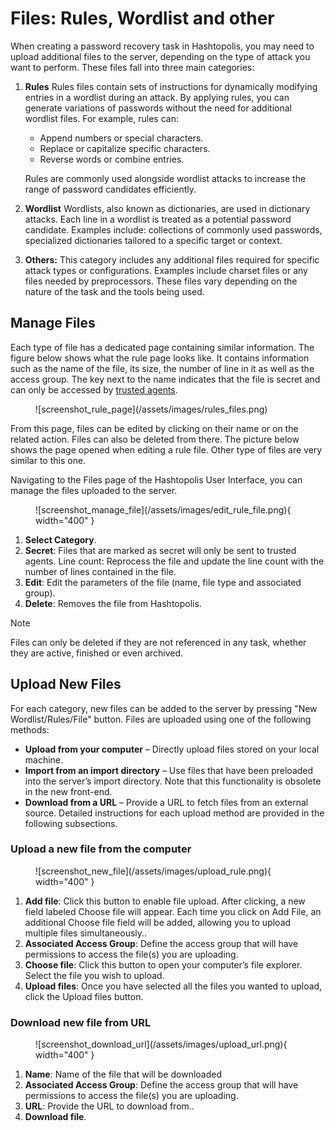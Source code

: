# Files: Rules, Wordlist and other
When creating a password recovery task in Hashtopolis, you may need to upload additional files to the server, depending on the type of attack you want to perform. These files fall into three main categories:

1. **Rules**
    Rules files contain sets of instructions for dynamically modifying entries in a wordlist during an attack. By applying rules, you can generate variations of passwords without the need for additional wordlist files. For example, rules can:

    - Append numbers or special characters.
    - Replace or capitalize specific characters.
    - Reverse words or combine entries.

    Rules are commonly used alongside wordlist attacks to increase the range of password candidates efficiently.

2. **Wordlist**
    Wordlists, also known as dictionaries, are used in dictionary attacks. Each line in a wordlist is treated as a potential password candidate. Examples include: collections of commonly used passwords, specialized dictionaries tailored to a specific target or context.

3. **Others:** 
    This category includes any additional files required for specific attack types or configurations. Examples include charset files or any files needed by preprocessors. These files vary depending on the nature of the task and the tools being used.

## Manage Files

Each type of file has a dedicated page containing similar information. The figure below shows what the rule page looks like. It contains information such as the name of the file, its size, the number of line in it as well as the access group. The key next to the name indicates that the file is secret and can only be accessed by [trusted agents](./agents.md#agent-overview).

<figure markdown="span">
    ![screenshot_rule_page](/assets/images/rules_files.png)
</figure>


From this page, files can be edited by clicking on their name or on the related action. Files can also be deleted from there. The picture below shows the page opened when editing a rule file. Other type of files are very similar to this one. 

Navigating to the Files page of the Hashtopolis User Interface, you can manage the files uploaded to the server.

<figure markdown="span">
    ![screenshot_manage_file](/assets/images/edit_rule_file.png){ width="400" }
</figure>

1. **Select Category**.
2. **Secret**: Files that are marked as secret will only be sent to trusted agents.
Line count: Reprocess the file and update the line count with the number of lines contained in the file.
3. **Edit**: Edit the parameters of the file (name, file type and associated group).
4. **Delete**: Removes the file from Hashtopolis.

> [!NOTE]
> Files can only be deleted if they are not referenced in any task, whether they are active, finished or even archived. 

## Upload New Files

For each category, new files can be added to the server by pressing "New Wordlist/Rules/File" button. Files are uploaded using one of the following methods:

- **Upload from your computer** – Directly upload files stored on your local machine.
- **Import from an import directory** – Use files that have been preloaded into the server’s import directory. Note that this functionality is obsolete in the new front-end.
- **Download from a URL** – Provide a URL to fetch files from an external source.
Detailed instructions for each upload method are provided in the following subsections.

### Upload a new file from the computer

<figure markdown="span">
    ![screenshot_new_file](/assets/images/upload_rule.png){ width="400" }
</figure>

1. **Add file**: Click this button to enable file upload. After clicking, a new field labeled Choose file will appear. Each time you click on Add File, an additional Choose file field will be added, allowing you to upload multiple files simultaneously..
2. **Associated Access Group**: Define the access group that will have permissions to access the file(s) you are uploading. 
3. **Choose file**: Click this button to open your computer’s file explorer. Select the file you wish to upload.
4. **Upload files**: Once you have selected all the files you wanted to upload, click the Upload files button.

<!-- ### Import a new file [**OBSOLETE**]
When dealing with large files, such as wordlists, rules, or hashlists, you may encounter issues uploading them via the v1 of the Hashtopolis User Interface.. Common errors include exceeding the maximum upload size or experiencing a connection timeout. To bypass these limitations, you can use the import functionality of Hashtopolis.

- **Copy the file to the import folder**: Place the file in the designated import directory on the Hashtopolis server. If you are using the default Docker Compose setup, you can achieve this with the following command:
```
docker cp <dict> hashtopolis-backend:/usr/local/share/hashtopolis/import/
```

- **Import the file**: 

<figure markdown="span">
    ![screenshot_import_file](https://upload.wikimedia.org/wikipedia/commons/8/80/Comingsoon.png?20120228065200){ width="300" }
</figure>

1. **Associated Access Group**: Define the access group that will have permissions to access the file(s) you are uploading. 
2. **Select the files to import** by ticking the box in front of them. Alternatively, use Select All below.
3. **Import files**. -->

### Download new file from URL

<figure markdown="span">
    ![screenshot_download_url](/assets/images/upload_url.png){ width="400" }
</figure>

1. **Name**: Name of the file that will be downloaded
2. **Associated Access Group**: Define the access group that will have permissions to access the file(s) you are uploading. 
3. **URL**: Provide the URL to download from..
4. **Download file**.


